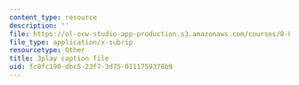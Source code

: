 ```yaml
---
content_type: resource
description: ''
file: https://ol-ocw-studio-app-production.s3.amazonaws.com/courses/8-03sc-physics-iii-vibrations-and-waves-fall-2016/fc0fc190dbc523f73d750111759378b9_8kcvyoHsXrw.srt
file_type: application/x-subrip
resourcetype: Other
title: 3play caption file
uid: fc0fc190-dbc5-23f7-3d75-0111759378b9
---
```

